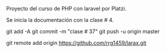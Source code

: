 Proyecto del curso de PHP con laravel por Platzi.

Se inicia la documentación con la clase # 4.

git add -A
git commit -m "clase # 37"
git push -u origin master


git remote add origin https://github.com/rrg1459/larax.git
